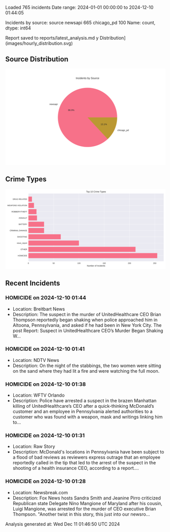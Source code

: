 
Loaded 765 incidents
Date range: 2024-01-01 00:00:00 to 2024-12-10 01:44:05

Incidents by source:
source
newsapi       665
chicago_pd    100
Name: count, dtype: int64

Report saved to reports/latest_analysis.md
y Distribution](images/hourly_distribution.svg)

## Source Distribution
![Source Distribution](images/source_distribution.svg)

## Crime Types
![Crime Types](images/crime_types.svg)

## Recent Incidents

### HOMICIDE on 2024-12-10 01:44
- Location: Breitbart News
- Description: The suspect in the murder of UnitedHealthcare CEO Brian Thompson reportedly began shaking when police approached him in Altoona, Pennsylvania, and asked if he had been in New York City.
The post Report: Suspect in UnitedHealthcare CEO’s Murder Began Shaking W…


### HOMICIDE on 2024-12-10 01:41
- Location: NDTV News
- Description: On the night of the stabbings, the two women were sitting on the sand where they had lit a fire and were watching the full moon.


### HOMICIDE on 2024-12-10 01:38
- Location: WFTV Orlando
- Description: Police have arrested a suspect in the brazen Manhattan killing of UnitedHealthcare’s CEO after a quick-thinking McDonald’s customer and an employee in Pennsylvania alerted authorities to a customer who was found with a weapon, mask and writings linking him to…


### HOMICIDE on 2024-12-10 01:31
- Location: Raw Story
- Description: McDonald's locations in Pennsylvania have been subject to a flood of bad reviews as reviewers express outrage that an employee reportedly called in the tip that led to the arrest of the suspect in the shooting of a health insurance CEO, according to a report.…


### HOMICIDE on 2024-12-10 01:28
- Location: Newsbreak.com
- Description: Fox News hosts Sandra Smith and Jeanine Pirro criticized Republican state Delegate Nino Mangione of Maryland after his cousin, Luigi Mangione, was arrested for the murder of CEO executive Brian Thompson. "Another twist in this story, this just into our newsro…

Analysis generated at: Wed Dec 11 01:46:50 UTC 2024
